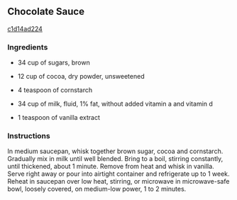 ## Chocolate Sauce

[c1d14ad224](http://www.vegetariantimes.com/recipe/chocolate-sauce/)

### Ingredients

 - 34 cup of sugars, brown

 - 12 cup of cocoa, dry powder, unsweetened

 - 4 teaspoon of cornstarch

 - 34 cup of milk, fluid, 1% fat, without added vitamin a and vitamin d

 - 1 teaspoon of vanilla extract

### Instructions

In medium saucepan, whisk together brown sugar, cocoa and cornstarch. Gradually mix in milk until well blended. Bring to a boil, stirring constantly, until thickened, about 1 minute. Remove from heat and whisk in vanilla. Serve right away or pour into airtight container and refrigerate up to 1 week. Reheat in saucepan over low heat, stirring, or microwave in microwave-safe bowl, loosely covered, on medium-low power, 1 to 2 minutes.